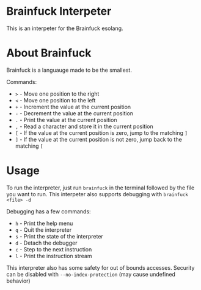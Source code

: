 # Brainfuck Interpeter
This is an interpeter for the Brainfuck esolang.

# About Brainfuck
Brainfuck is a languauge made to be the smallest.

Commands:

- `>` - Move one position to the right
- `<` - Move one position to the left
- `+` - Increment the value at the current position
- `-` - Decrement the value at the current position
- `.` - Print the value at the current position
- `,` - Read a character and store it in the current position
- `[` - If the value at the current position is zero, jump to the matching `]`
- `]` - If the value at the current position is not zero, jump back to the matching `[`

# Usage

To run the interpreter, just run `brainfuck` in the terminal followed by the file you want to run.
This interpeter also supports debugging with `brainfuck <file> -d`

Debugging has a few commands:

- `h` - Print the help menu
- `q` - Quit the interpreter
- `s` - Print the state of the interpreter
- `d` - Detach the debugger
- `c` - Step to the next instruction
- `l` - Print the instruction stream

This interpreter also has some safety for out of bounds accesses.
Security can be disabled with `--no-index-protection` (may cause undefined behavior)
